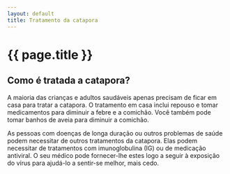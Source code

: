 ```yaml
---
layout: default
title: Tratamento da catapora
---
```


# {{ page.title }}

## Como é tratada a catapora?

A maioria das crianças e adultos saudáveis apenas precisam de ficar em casa para tratar a catapora. O tratamento em casa inclui repouso e tomar medicamentos para diminuir a febre e a comichão. Você também pode tomar banhos de aveia para diminuir a comichão.

As pessoas com doenças de longa duração ou outros problemas de saúde podem necessitar de outros tratamentos da catapora. Elas podem necessitar de tratamentos com imunoglobulina (IG) ou de medicação antiviral. O seu médico pode fornecer-lhe estes logo a seguir à exposição do vírus para ajudá-lo a sentir-se melhor, mais cedo.
